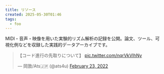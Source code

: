 ```yaml
---
title: リソース
created: 2025-05-30T01:46
tags:
  - foo
---
```

MIDI・音声・映像を用いた実験的リズム解析の記録を公開。論文、ツール、可視化例などを収録した実践的データアーカイブです。

<blockquote class="twitter-tweet"><p lang="ja" dir="ltr">【コード進行の先取りについて】 <a href="https://t.co/nqrVkVIhNy">pic.twitter.com/nqrVkVIhNy</a></p>&mdash; 岡敦/Ats🇯🇵 (@ats4u) <a href="https://twitter.com/ats4u/status/1496443349540413440?ref_src=twsrc%5Etfw">February 23, 2022</a></blockquote> <script async src="https://platform.twitter.com/widgets.js" charset="utf-8"></script>

